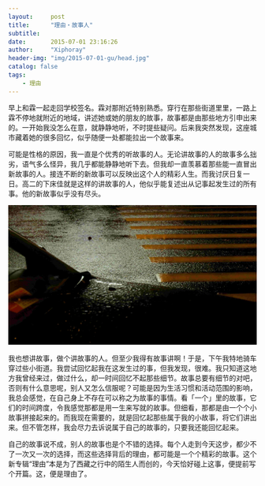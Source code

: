 ```yaml
---
layout:     post
title:      "理由・故事人"
subtitle:   
date:       2015-07-01 23:16:26
author:     "Xiphoray"
header-img: "img/2015-07-01-gu/head.jpg"
catalog: false
tags:     
    - 理由
---
```







早上和霖一起走回学校签名。霖对那附近特别熟悉。穿行在那些街道里里，一路上霖不停地就附近的地域，讲述她或她的朋友的故事，故事都是由那些地方引申出来的。一开始我没怎么在意，就静静地听，不时提些疑问。后来我突然发现，这座城市藏着她的很多回忆，似乎随便一处都能拉出一个故事来。

可能是性格的原因，我一直是个优秀的听故事的人。无论讲故事的人的故事多么拙劣，语气多么怪异，我几乎都能静静地听下去。但我却一直羡慕着那些能一直冒出新故事的人。接连不断的新故事可以反映出这个人的精彩人生。而我讨厌日复一日。高二的下床佳就是这样的讲故事的人，他似乎能复述出从记事起发生过的所有事。他的新故事似乎没有尽头。

![img](/img/2015-07-01-gu/1.jpg)

 我也想讲故事，做个讲故事的人。但至少我得有故事讲啊！于是，下午我特地骑车穿过些小街道。我尝试回忆起我在这发生过的事，但我发现，很难。我只知道这地方我曾经来过，做过什么，却一时间回忆不起那些细节。故事总要有细节的对吧，否则有什么意思呢，别人又怎么信服呢？可能是因为生活习惯和活动范围的影响，我总会感觉，在自己身上不存在可以称之为故事的事情。看「一个」里的故事，它们的时间跨度，令我感觉那都是用一生来写就的故事。但细看，那都是由一个个小故事拼接起来的。而我现在需要的，就是回忆起那些属于我的小故事，将它们讲出来。但不管怎样，我会尽力去诉说属于自己的故事的，只要我还能回忆起来。

 自己的故事说不成，别人的故事也是个不错的选择。每个人走到今天这步，都少不了一次又一次的选择，而这些选择背后的理由，都可能是一个个精彩的故事。这个新专辑“理由”本是为了西藏之行中的陌生人而创的，今天恰好碰上这事，便提前写个开篇。这，便是理由了。
